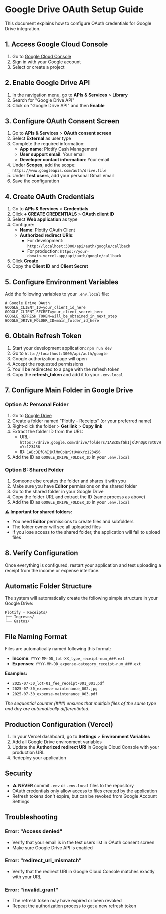 # Google Drive OAuth Setup Guide

This document explains how to configure OAuth credentials for Google Drive integration.

## 1. Access Google Cloud Console

1. Go to [Google Cloud Console](https://console.cloud.google.com/)
2. Sign in with your Google account
3. Select or create a project

## 2. Enable Google Drive API

1. In the navigation menu, go to **APIs & Services** > **Library**
2. Search for "Google Drive API"
3. Click on "Google Drive API" and then **Enable**

## 3. Configure OAuth Consent Screen

1. Go to **APIs & Services** > **OAuth consent screen**
2. Select **External** as user type
3. Complete the required information:
   - **App name**: Plotify Cash Management
   - **User support email**: Your email
   - **Developer contact information**: Your email
4. Under **Scopes**, add the scope: `https://www.googleapis.com/auth/drive.file`
5. Under **Test users**, add your personal Gmail email
6. Save the configuration

## 4. Create OAuth Credentials

1. Go to **APIs & Services** > **Credentials**
2. Click **+ CREATE CREDENTIALS** > **OAuth client ID**
3. Select **Web application** as type
4. Configure:
   - **Name**: Plotify OAuth Client
   - **Authorized redirect URIs**: 
     - For development: `http://localhost:3000/api/auth/google/callback`
     - For production: `https://your-domain.vercel.app/api/auth/google/callback`
5. Click **Create**
6. Copy the **Client ID** and **Client Secret**

## 5. Configure Environment Variables

Add the following variables to your `.env.local` file:

```env
# Google Drive OAuth
GOOGLE_CLIENT_ID=your_client_id_here
GOOGLE_CLIENT_SECRET=your_client_secret_here
GOOGLE_REFRESH_TOKEN=will_be_obtained_in_next_step
GOOGLE_DRIVE_FOLDER_ID=main_folder_id_here
```

## 6. Obtain Refresh Token

1. Start your development application: `npm run dev`
2. Go to `http://localhost:3000/api/auth/google`
3. Google authorization page will open
4. Accept the requested permissions
5. You'll be redirected to a page with the refresh token
6. Copy the **refresh_token** and add it to your `.env.local`

## 7. Configure Main Folder in Google Drive

### Option A: Personal Folder
1. Go to [Google Drive](https://drive.google.com)
2. Create a folder named "Plotify - Receipts" (or your preferred name)
3. Right-click the folder > **Get link** > **Copy link**
4. Extract the folder ID from the URL:
   - URL: `https://drive.google.com/drive/folders/1ABcDEfGhIjKlMnOpQrStUvWxYz123456`
   - ID: `1ABcDEfGhIjKlMnOpQrStUvWxYz123456`
5. Add the ID as `GOOGLE_DRIVE_FOLDER_ID` in your `.env.local`

### Option B: Shared Folder
1. Someone else creates the folder and shares it with you
2. Make sure you have **Editor** permissions on the shared folder
3. Go to the shared folder in your Google Drive
4. Copy the folder URL and extract the ID (same process as above)
5. Add the ID as `GOOGLE_DRIVE_FOLDER_ID` in your `.env.local`

**⚠️ Important for shared folders:**
- You need **Editor** permissions to create files and subfolders
- The folder owner will see all uploaded files
- If you lose access to the shared folder, the application will fail to upload files

## 8. Verify Configuration

Once everything is configured, restart your application and test uploading a receipt from the income or expense interface.

## Automatic Folder Structure

The system will automatically create the following simple structure in your Google Drive:

```
Plotify - Receipts/
├── Ingresos/
└── Gastos/
```

## File Naming Format

Files are automatically named following this format:
- **Income**: `YYYY-MM-DD_lot-XX_type_receipt-num_###.ext`
- **Expenses**: `YYYY-MM-DD_expense-category_receipt-num_###.ext`

**Examples:**
- `2025-07-30_lot-01_fee_receipt-001_001.pdf`
- `2025-07-30_expense-maintenance_002.jpg`
- `2025-07-30_expense-maintenance_003.pdf`

*The sequential counter (###) ensures that multiple files of the same type and day are automatically differentiated.*

## Production Configuration (Vercel)

1. In your Vercel dashboard, go to **Settings** > **Environment Variables**
2. Add all Google Drive environment variables
3. Update the **Authorized redirect URI** in Google Cloud Console with your production URL
4. Redeploy your application

## Security

- ⚠️ **NEVER** commit `.env` or `.env.local` files to the repository
- OAuth credentials only allow access to files created by the application
- Refresh tokens don't expire, but can be revoked from Google Account Settings

## Troubleshooting

### Error: "Access denied"
- Verify that your email is in the test users list in OAuth consent screen
- Make sure Google Drive API is enabled

### Error: "redirect_uri_mismatch"
- Verify that the redirect URI in Google Cloud Console matches exactly with your URL

### Error: "invalid_grant"
- The refresh token may have expired or been revoked
- Repeat the authorization process to get a new refresh token